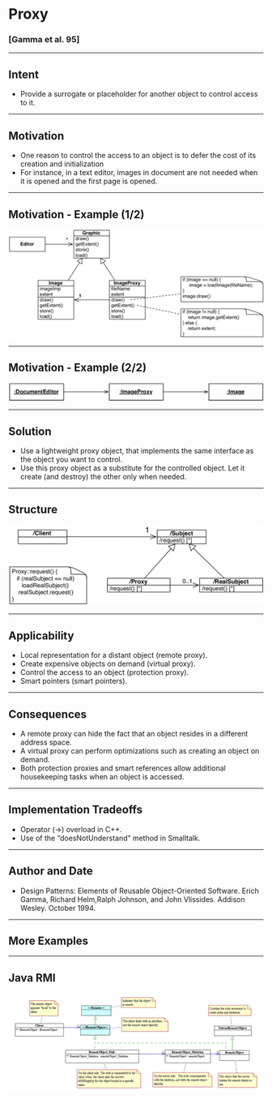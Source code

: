 # Proxy
### [Gamma et al. 95]

----

## Intent

- Provide a surrogate or placeholder for another object to control access to it.

----

## Motivation

- One reason to control the access to an object is to defer the cost of its creation and initialization 
- For instance, in a text editor, images in document are not needed when it is opened and the first page is opened.

----

## Motivation - Example (1/2)

![](resources/png/proxy-example.png)

----

## Motivation - Example (2/2)

![](resources/png/proxy-instances.png)

----

## Solution

- Use a lightweight proxy object, that implements the same interface as the object you want to control.
- Use this proxy object as a substitute for the controlled object. Let it create (and destroy) the other only when needed.

----

## Structure

![](resources/png/proxy-structure.png)

----

## Applicability

- Local representation for a distant object (remote proxy).
- Create expensive objects on demand (virtual proxy).
- Control the access to an object (protection proxy).
- Smart pointers (smart pointers).

----

## Consequences

- A remote proxy can hide the fact that an object resides in a different address space. 
- A virtual proxy can perform optimizations such as creating an object on demand. 
- Both protection proxies and smart references allow additional housekeeping tasks when an object is accessed.

----

## Implementation Tradeoffs

- Operator (->)  overload in C++.
- Use of  the “doesNotUnderstand” method in Smalltalk.

----

## Author and Date

- Design Patterns: Elements of Reusable Object-Oriented Software. Erich Gamma, Richard Helm,Ralph Johnson, and John Vlissides. Addison Wesley. October 1994.

----

## More Examples

----

## Java RMI 

![](resources/png/rmi.png)